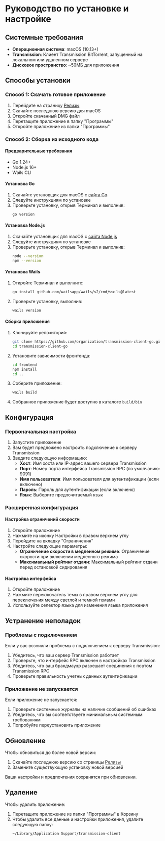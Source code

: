 # Руководство по установке и настройке

## Системные требования

- **Операционная система**: macOS (10.13+)
- **Transmission**: Клиент Transmission BitTorrent, запущенный на локальном или удаленном сервере
- **Дисковое пространство**: ~50МБ для приложения

## Способы установки

### Способ 1: Скачать готовое приложение

1. Перейдите на страницу [Релизы](https://github.com/organization/transmission-client-go/releases)
2. Скачайте последнюю версию для macOS
3. Откройте скачанный DMG файл
4. Перетащите приложение в папку "Программы"
5. Откройте приложение из папки "Программы"

### Способ 2: Сборка из исходного кода

#### Предварительные требования

- Go 1.24+
- Node.js 16+
- Wails CLI

#### Установка Go

1. Скачайте установщик для macOS с [сайта Go](https://golang.org/dl/)
2. Следуйте инструкциям по установке
3. Проверьте установку, открыв Терминал и выполнив:
   ```bash
   go version
   ```

#### Установка Node.js

1. Скачайте установщик для macOS с [сайта Node.js](https://nodejs.org/)
2. Следуйте инструкциям по установке
3. Проверьте установку, открыв Терминал и выполнив:
   ```bash
   node --version
   npm --version
   ```

#### Установка Wails

1. Откройте Терминал и выполните:
   ```bash
   go install github.com/wailsapp/wails/v2/cmd/wails@latest
   ```
2. Проверьте установку, выполнив:
   ```bash
   wails version
   ```

#### Сборка приложения

1. Клонируйте репозиторий:
   ```bash
   git clone https://github.com/organization/transmission-client-go.git
   cd transmission-client-go
   ```

2. Установите зависимости фронтенда:
   ```bash
   cd frontend
   npm install
   cd ..
   ```

3. Соберите приложение:
   ```bash
   wails build
   ```

4. Собранное приложение будет доступно в каталоге `build/bin`

## Конфигурация

### Первоначальная настройка

1. Запустите приложение
2. Вам будет предложено настроить подключение к серверу Transmission
3. Введите следующую информацию:
   - **Хост**: Имя хоста или IP-адрес вашего сервера Transmission
   - **Порт**: Номер порта интерфейса Transmission RPC (по умолчанию: 9091)
   - **Имя пользователя**: Имя пользователя для аутентификации (если включено)
   - **Пароль**: Пароль для аутентификации (если включено)
   - **Язык**: Выберите предпочитаемый язык

### Расширенная конфигурация

#### Настройка ограничений скорости

1. Откройте приложение
2. Нажмите на иконку Настройки в правом верхнем углу
3. Перейдите на вкладку "Ограничения"
4. Настройте следующие параметры:
   - **Ограничение скорости в медленном режиме**: Ограничение скорости при включении медленного режима
   - **Максимальный рейтинг отдачи**: Максимальный рейтинг отдачи перед остановкой сидирования

#### Настройка интерфейса

1. Откройте приложение
2. Нажмите переключатель темы в правом верхнем углу для переключения между светлой и темной темами
3. Используйте селектор языка для изменения языка приложения

## Устранение неполадок

### Проблемы с подключением

Если у вас возникли проблемы с подключением к серверу Transmission:

1. Убедитесь, что ваш сервер Transmission работает
2. Проверьте, что интерфейс RPC включен в настройках Transmission
3. Убедитесь, что ваш брандмауэр разрешает соединения с портом Transmission RPC
4. Проверьте правильность учетных данных аутентификации

### Приложение не запускается

Если приложение не запускается:

1. Проверьте системные журналы на наличие сообщений об ошибках
2. Убедитесь, что вы соответствуете минимальным системным требованиям
3. Попробуйте переустановить приложение

## Обновление

Чтобы обновиться до более новой версии:

1. Скачайте последнюю версию со страницы [Релизы](https://github.com/organization/transmission-client-go/releases)
2. Замените существующую установку новой версией

Ваши настройки и предпочтения сохранятся при обновлении.

## Удаление

Чтобы удалить приложение:

1. Перетащите приложение из папки "Программы" в Корзину
2. Чтобы удалить все данные и настройки приложения, удалите следующую папку:
   ```
   ~/Library/Application Support/transmission-client
   ```
